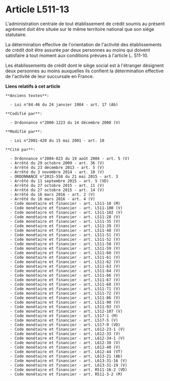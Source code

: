 # Article L511-13

L'administration centrale de tout établissement de crédit soumis au présent agrément doit être située sur le même territoire
national que son siège statutaire.

La détermination effective de l'orientation de l'activité des établissements de crédit doit être assurée par deux personnes
au moins qui doivent satisfaire à tout moment aux conditions prévues à l'article L. 511-10.

Les établissements de crédit dont le siège social est à l'étranger désignent deux personnes au moins auxquelles ils confient
la détermination effective de l'activité de leur succursale en France.

**Liens relatifs à cet article**

	**Anciens textes**:

	  - Loi n°84-46 du 24 janvier 1984 - art. 17 (Ab)

	**Codifié par**:

	  - Ordonnance n°2000-1223 du 14 décembre 2000 (V)

	**Modifié par**:

	  - Loi n°2001-420 du 15 mai 2001 - art. 10

	**Cité par**:

	  - Ordonnance n°2004-823 du 19 août 2004 - art. 5 (V)
	  - Arrêté du 29 octobre 2009 - art. 36 (V)
	  - Arrêté du 23 décembre 2013 - art. 5 (V)
	  - Arrêté du 3 novembre 2014 - art. 10 (V)
	  - ORDONNANCE n°2015-558 du 21 mai 2015 - art. 3
	  - Arrêté du 11 septembre 2015 - art. 5 (VD)
	  - Arrêté du 27 octobre 2015 - art. 11 (V)
	  - Arrêté du 27 octobre 2015 - art. 14 (V)
	  - Arrêté du 16 mars 2016 - art. 2 (V)
	  - Arrêté du 16 mars 2016 - art. 4 (V)
	  - Code monétaire et financier - art. L511-10 (M)
	  - Code monétaire et financier - art. L511-100 (V)
	  - Code monétaire et financier - art. L511-102 (V)
	  - Code monétaire et financier - art. L511-28 (V)
	  - Code monétaire et financier - art. L511-35 (V)
	  - Code monétaire et financier - art. L511-39 (V)
	  - Code monétaire et financier - art. L511-48 (V)
	  - Code monétaire et financier - art. L511-51 (V)
	  - Code monétaire et financier - art. L511-52 (V)
	  - Code monétaire et financier - art. L511-58 (V)
	  - Code monétaire et financier - art. L511-59 (V)
	  - Code monétaire et financier - art. L511-60 (V)
	  - Code monétaire et financier - art. L511-61 (V)
	  - Code monétaire et financier - art. L511-62 (V)
	  - Code monétaire et financier - art. L511-63 (V)
	  - Code monétaire et financier - art. L511-64 (V)
	  - Code monétaire et financier - art. L511-66 (V)
	  - Code monétaire et financier - art. L511-67 (V)
	  - Code monétaire et financier - art. L511-68 (V)
	  - Code monétaire et financier - art. L511-71 (V)
	  - Code monétaire et financier - art. L511-72 (V)
	  - Code monétaire et financier - art. L511-86 (V)
	  - Code monétaire et financier - art. L511-90 (V)
	  - Code monétaire et financier - art. L511-93 (V)
	  - Code monétaire et financier - art. L512-107 (V)
	  - Code monétaire et financier - art. L517-1 (M)
	  - Code monétaire et financier - art. L517-5 (V)
	  - Code monétaire et financier - art. L517-9 (VD)
	  - Code monétaire et financier - art. L612-23-1 (V)
	  - Code monétaire et financier - art. L612-33 (V)
	  - Code monétaire et financier - art. L612-34-1 (V)
	  - Code monétaire et financier - art. L612-38 (V)
	  - Code monétaire et financier - art. L612-40 (V)
	  - Code monétaire et financier - art. L612-44 (VT)
	  - Code monétaire et financier - art. L613-21 (Ab)
	  - Code monétaire et financier - art. L613-31-16 (V)
	  - Code monétaire et financier - art. L613-31-19 (V)
	  - Code monétaire et financier - art. R511-16-2 (VD)
	  - Code monétaire et financier - art. R511-3-2 (M)
